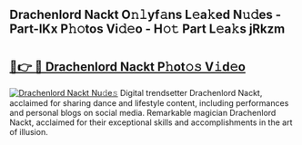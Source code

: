 ## Drachenlord Nackt O𝚗𝚕yf𝚊ns L𝚎a𝚔ed N𝚞𝚍es - Part-lKx P𝚑𝚘tos Vi𝚍𝚎o - H𝚘𝚝 Part L𝚎a𝚔s jRkzm

# <h2><a href="http://kfcb02.oniu.top/?m=Drachenlord+Nackt">🔗👉 🔴 Drachenlord Nackt P𝚑ot𝚘𝚜 V𝚒d𝚎o</a></h2>

[![Drachenlord Nackt Nu𝚍e𝚜](https://i.imgur.com/0qMVB7G.gif)](http://kfcb02.oniu.top/?m=Drachenlord+Nackt)
Digital trendsetter Drachenlord Nackt, acclaimed for sharing dance and lifestyle content, including performances and personal blogs on social media. Remarkable magician Drachenlord Nackt, acclaimed for their exceptional skills and accomplishments in the art of illusion.  
